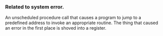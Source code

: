 ### Related to system error.
An unscheduled procedure call that causes a program to jump to a predefined address to invoke an appropriate routine. The thing that caused an error in the first place is shoved into a register. 